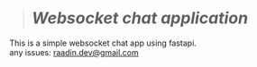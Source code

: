 ># _Websocket chat application_
This is a simple websocket chat app using fastapi.
<br/>
any issues: raadin.dev@gmail.com